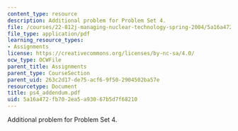 ```yaml
---
content_type: resource
description: Additional problem for Problem Set 4.
file: /courses/22-812j-managing-nuclear-technology-spring-2004/5a16a472fb702ea5a93067b5d7f68210_ps4_addendum.pdf
file_type: application/pdf
learning_resource_types:
- Assignments
license: https://creativecommons.org/licenses/by-nc-sa/4.0/
ocw_type: OCWFile
parent_title: Assignments
parent_type: CourseSection
parent_uid: 263c2d17-de75-acf6-9f50-2904502ba57e
resourcetype: Document
title: ps4_addendum.pdf
uid: 5a16a472-fb70-2ea5-a930-67b5d7f68210
---
```

Additional problem for Problem Set 4.